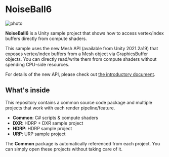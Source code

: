 NoiseBall6
==========

![photo](https://user-images.githubusercontent.com/343936/121196685-a64da000-c8ab-11eb-9638-6897a1c6c088.jpg)

**NoiseBall6** is a Unity sample project that shows how to access vertex/index buffers directly from compute shaders.

This sample uses the new Mesh API (available from Unity 2021.2a19) that exposes vertex/index buffers from a Mesh object via GraphicsBuffer objects. You can directly read/write them from compute shaders without spending CPU-side resources.

For details of the new API, please check out [the introductory document](https://docs.google.com/document/d/1_YrJafo9_ZsFm4-8K2QlD0k3RgwZ_49tSA84paobfcY/edit#heading=h.cvw3aojqmyd2).

What's inside
-------------

This repository contains a common source code package and multiple projects that work with each render pipeline/feature.

- **Common**: C# scripts & compute shaders
- **DXR**: HDRP + DXR sample project
- **HDRP**: HDRP sample project
- **URP**: URP sample project

The **Common** package is automatically referenced from each project. You can simply open these projects without taking care of it.
